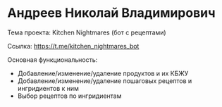 # Андреев Николай Владимирович

Тема проекта: Kitchen Nightmares (бот с рецептами)

Ссылка: https://t.me/kitchen_nightmares_bot

Основная функциональность:

* Добавление/изменение/удаление продуктов и их КБЖУ
* Добавление/изменение/удаление пошаговых рецептов и ингридиентов к ним
* Выбор рецептов по ингридиентам
